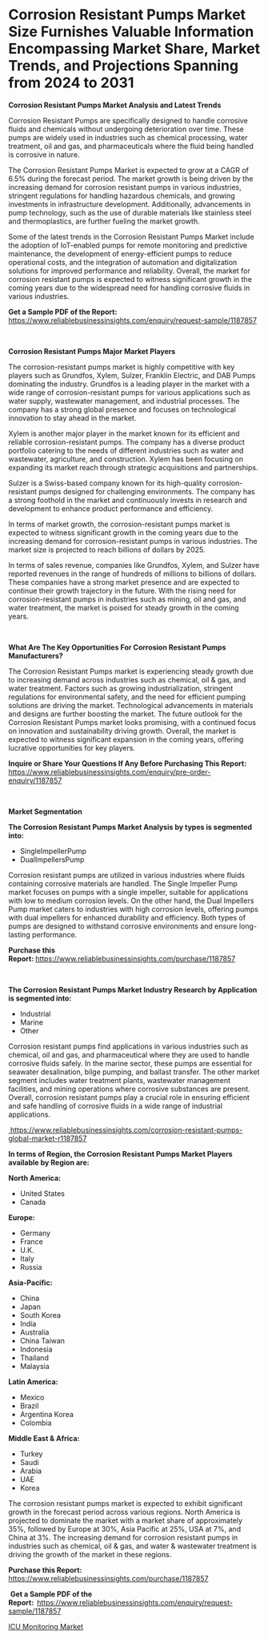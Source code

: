 <p><h1>Corrosion Resistant Pumps Market Size Furnishes Valuable Information Encompassing Market Share, Market Trends, and Projections Spanning from 2024 to 2031</h1></p><p><strong>Corrosion Resistant Pumps Market Analysis and Latest Trends</strong></p>
<p><p>Corrosion Resistant Pumps are specifically designed to handle corrosive fluids and chemicals without undergoing deterioration over time. These pumps are widely used in industries such as chemical processing, water treatment, oil and gas, and pharmaceuticals where the fluid being handled is corrosive in nature.</p><p>The Corrosion Resistant Pumps Market is expected to grow at a CAGR of 6.5% during the forecast period. The market growth is being driven by the increasing demand for corrosion resistant pumps in various industries, stringent regulations for handling hazardous chemicals, and growing investments in infrastructure development. Additionally, advancements in pump technology, such as the use of durable materials like stainless steel and thermoplastics, are further fueling the market growth.</p><p>Some of the latest trends in the Corrosion Resistant Pumps Market include the adoption of IoT-enabled pumps for remote monitoring and predictive maintenance, the development of energy-efficient pumps to reduce operational costs, and the integration of automation and digitalization solutions for improved performance and reliability. Overall, the market for corrosion resistant pumps is expected to witness significant growth in the coming years due to the widespread need for handling corrosive fluids in various industries.</p></p>
<p><strong>Get a Sample PDF of the Report:&nbsp;</strong> <a href="https://www.reliablebusinessinsights.com/enquiry/request-sample/1187857">https://www.reliablebusinessinsights.com/enquiry/request-sample/1187857</a></p>
<p>&nbsp;</p>
<p><strong>Corrosion Resistant Pumps Major Market Players</strong></p>
<p><p>The corrosion-resistant pumps market is highly competitive with key players such as Grundfos, Xylem, Sulzer, Franklin Electric, and DAB Pumps dominating the industry. Grundfos is a leading player in the market with a wide range of corrosion-resistant pumps for various applications such as water supply, wastewater management, and industrial processes. The company has a strong global presence and focuses on technological innovation to stay ahead in the market.</p><p>Xylem is another major player in the market known for its efficient and reliable corrosion-resistant pumps. The company has a diverse product portfolio catering to the needs of different industries such as water and wastewater, agriculture, and construction. Xylem has been focusing on expanding its market reach through strategic acquisitions and partnerships.</p><p>Sulzer is a Swiss-based company known for its high-quality corrosion-resistant pumps designed for challenging environments. The company has a strong foothold in the market and continuously invests in research and development to enhance product performance and efficiency.</p><p>In terms of market growth, the corrosion-resistant pumps market is expected to witness significant growth in the coming years due to the increasing demand for corrosion-resistant pumps in various industries. The market size is projected to reach billions of dollars by 2025.</p><p>In terms of sales revenue, companies like Grundfos, Xylem, and Sulzer have reported revenues in the range of hundreds of millions to billions of dollars. These companies have a strong market presence and are expected to continue their growth trajectory in the future. With the rising need for corrosion-resistant pumps in industries such as mining, oil and gas, and water treatment, the market is poised for steady growth in the coming years.</p></p>
<p>&nbsp;</p>
<p><strong>What Are The Key Opportunities For Corrosion Resistant Pumps Manufacturers?</strong></p>
<p><p>The Corrosion Resistant Pumps market is experiencing steady growth due to increasing demand across industries such as chemical, oil & gas, and water treatment. Factors such as growing industrialization, stringent regulations for environmental safety, and the need for efficient pumping solutions are driving the market. Technological advancements in materials and designs are further boosting the market. The future outlook for the Corrosion Resistant Pumps market looks promising, with a continued focus on innovation and sustainability driving growth. Overall, the market is expected to witness significant expansion in the coming years, offering lucrative opportunities for key players.</p></p>
<p><strong>Inquire or Share Your Questions If Any Before Purchasing This Report:</strong> <a href="https://www.reliablebusinessinsights.com/enquiry/pre-order-enquiry/1187857">https://www.reliablebusinessinsights.com/enquiry/pre-order-enquiry/1187857</a></p>
<p>&nbsp;</p>
<p><strong>Market Segmentation</strong></p>
<p><strong>The Corrosion Resistant Pumps Market Analysis by types is segmented into:</strong></p>
<p><ul><li>SingleImpellerPump</li><li>DualImpellersPump</li></ul></p>
<p><p>Corrosion resistant pumps are utilized in various industries where fluids containing corrosive materials are handled. The Single Impeller Pump market focuses on pumps with a single impeller, suitable for applications with low to medium corrosion levels. On the other hand, the Dual Impellers Pump market caters to industries with high corrosion levels, offering pumps with dual impellers for enhanced durability and efficiency. Both types of pumps are designed to withstand corrosive environments and ensure long-lasting performance.</p></p>
<p><strong>Purchase this Report:&nbsp;</strong><a href="https://www.reliablebusinessinsights.com/purchase/1187857">https://www.reliablebusinessinsights.com/purchase/1187857</a></p>
<p>&nbsp;</p>
<p><strong>The Corrosion Resistant Pumps Market Industry Research by Application is segmented into:</strong></p>
<p><ul><li>Industrial</li><li>Marine</li><li>Other</li></ul></p>
<p><p>Corrosion resistant pumps find applications in various industries such as chemical, oil and gas, and pharmaceutical where they are used to handle corrosive fluids safely. In the marine sector, these pumps are essential for seawater desalination, bilge pumping, and ballast transfer. The other market segment includes water treatment plants, wastewater management facilities, and mining operations where corrosive substances are present. Overall, corrosion resistant pumps play a crucial role in ensuring efficient and safe handling of corrosive fluids in a wide range of industrial applications.</p></p>
<p><a href="https://www.reliablebusinessinsights.com/corrosion-resistant-pumps-global-market-r1187857">&nbsp;https://www.reliablebusinessinsights.com/corrosion-resistant-pumps-global-market-r1187857</a></p>
<p><strong>In terms of Region, the Corrosion Resistant Pumps Market Players available by Region are:</strong></p>
<p>
    <p> <strong> North America: </strong>
        <ul>
            <li>United States</li>
            <li>Canada</li>
        </ul>
        </p> 
    <p> <strong> Europe: </strong>
        <ul>
            <li>Germany</li>
            <li>France</li>
            <li>U.K.</li>
            <li>Italy</li>
            <li>Russia</li>
        </ul>
        </p> 
    <p> <strong> Asia-Pacific: </strong>
        <ul>
            <li>China</li>
            <li>Japan</li>
            <li>South Korea</li>
            <li>India</li>
            <li>Australia</li>
            <li>China Taiwan</li>
            <li>Indonesia</li>
            <li>Thailand</li>
            <li>Malaysia</li>
        </ul>
        </p> 
    <p> <strong> Latin America: </strong>
        <ul>
            <li>Mexico</li>
            <li>Brazil</li>
            <li>Argentina Korea</li>
            <li>Colombia</li>
        </ul>
        </p> 
    <p> <strong> Middle East & Africa: </strong>
        <ul>
            <li>Turkey</li>
            <li>Saudi</li>
            <li>Arabia</li>
            <li>UAE</li>
            <li>Korea</li>
        </ul>
    </p>
    </p>
<p><p>The corrosion resistant pumps market is expected to exhibit significant growth in the forecast period across various regions. North America is projected to dominate the market with a market share of approximately 35%, followed by Europe at 30%, Asia Pacific at 25%, USA at 7%, and China at 3%. The increasing demand for corrosion resistant pumps in industries such as chemical, oil & gas, and water & wastewater treatment is driving the growth of the market in these regions.</p></p>
<p><strong>Purchase this Report: </strong><a href="https://www.reliablebusinessinsights.com/purchase/1187857">https://www.reliablebusinessinsights.com/purchase/1187857</a></p>
<p>&nbsp;<strong>Get a Sample PDF of the Report:&nbsp;&nbsp;</strong><a href="https://www.reliablebusinessinsights.com/enquiry/request-sample/1187857">https://www.reliablebusinessinsights.com/enquiry/request-sample/1187857</a></p>
<p><strong></strong></p>
<p><p><a href="https://github.com/goodweq44/Market-Research-Report-List-1/blob/main/icu-monitoring-market.md">ICU Monitoring Market</a></p></p>